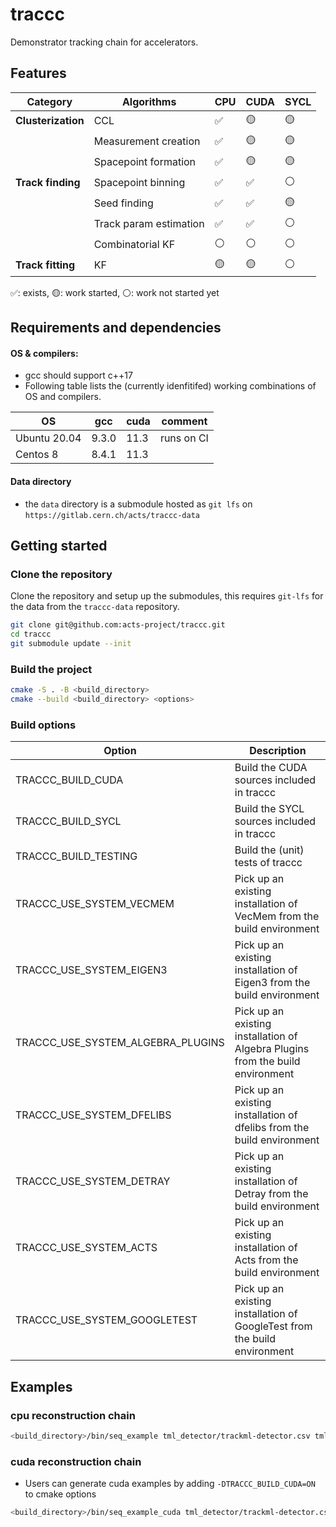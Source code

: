 # traccc

Demonstrator tracking chain for accelerators.

## Features

| Category           | Algorithms             | CPU | CUDA | SYCL |
| ------------------ | ---------------------- | --- | ---- | ---- |
| **Clusterization** | CCL                    | ✅  | 🟡   | 🟡   |
|                    | Measurement creation   | ✅  | 🟡   | 🟡   |
|                    | Spacepoint formation   | ✅  | 🟡   | 🟡   |
| **Track finding**  | Spacepoint binning     | ✅  | ✅   | ⚪   |
|                    | Seed finding           | ✅  | ✅   | 🟡   |
|                    | Track param estimation | ✅  | ✅   | ⚪   |
|                    | Combinatorial KF       | ⚪  | ⚪   | ⚪   |
| **Track fitting**  | KF                     | 🟡  | 🟡   | ⚪   |

✅: exists, 🟡: work started, ⚪: work not started yet

## Requirements and dependencies 

#### OS & compilers:
- gcc should support c++17
- Following table lists the (currently idenfitifed) working combinations of OS and compilers.

| OS | gcc | cuda | comment |
| --- | --- | --- | --- |
| Ubuntu 20.04   | 9.3.0 | 11.3 | runs on CI |
| Centos 8   | 8.4.1 | 11.3 | |

#### Data directory
- the `data` directory is a submodule hosted as `git lfs` on `https://gitlab.cern.ch/acts/traccc-data`

## Getting started

### Clone the repository

Clone the repository and setup up the submodules, this requires `git-lfs` for the data from the `traccc-data` repository.

```sh
git clone git@github.com:acts-project/traccc.git
cd traccc
git submodule update --init
```

### Build the project

```sh
cmake -S . -B <build_directory>
cmake --build <build_directory> <options>
```

### Build options

| Option | Description | 
| --- | --- |
| TRACCC_BUILD_CUDA  | Build the CUDA sources included in traccc |
| TRACCC_BUILD_SYCL  | Build the SYCL sources included in traccc |
| TRACCC_BUILD_TESTING  | Build the (unit) tests of traccc |
| TRACCC_USE_SYSTEM_VECMEM | Pick up an existing installation of VecMem from the build environment |
| TRACCC_USE_SYSTEM_EIGEN3 | Pick up an existing installation of Eigen3 from the build environment |
| TRACCC_USE_SYSTEM_ALGEBRA_PLUGINS | Pick up an existing installation of Algebra Plugins from the build environment |
| TRACCC_USE_SYSTEM_DFELIBS | Pick up an existing installation of dfelibs from the build environment |
| TRACCC_USE_SYSTEM_DETRAY | Pick up an existing installation of Detray from the build environment |
| TRACCC_USE_SYSTEM_ACTS | Pick up an existing installation of Acts from the build environment |
| TRACCC_USE_SYSTEM_GOOGLETEST | Pick up an existing installation of GoogleTest from the build environment |

## Examples

### cpu reconstruction chain

```sh
<build_directory>/bin/seq_example tml_detector/trackml-detector.csv tml_pixels/ <number of events> 
```

### cuda reconstruction chain

- Users can generate cuda examples by adding `-DTRACCC_BUILD_CUDA=ON` to cmake options

```sh
<build_directory>/bin/seq_example_cuda tml_detector/trackml-detector.csv tml_pixels/ <number of events> <run cpu tracking>
```
